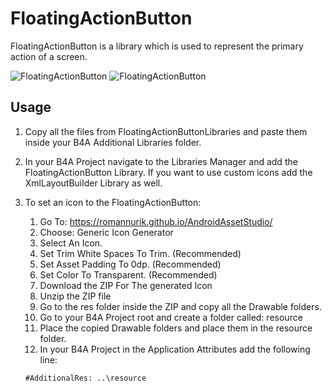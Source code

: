 # FloatingActionButton

FloatingActionButton is a library which is used to represent the primary action of a screen.

![FloatingActionButton](https://i.imgur.com/FlMxJCx.png)
![FloatingActionButton](https://i.imgur.com/1DhG1wi.png)

## Usage
1. Copy all the files from FloatingActionButtonLibraries and paste them inside your B4A Additional Libraries folder.
2. In your B4A Project navigate to the Libraries Manager and add the FloatingActionButton Library. If you want to use custom icons add the XmlLayoutBuilder Library as well.
3. To set an icon to the FloatingActionButton:
   1. Go To: https://romannurik.github.io/AndroidAssetStudio/
   2. Choose: Generic Icon Generator
   3. Select An Icon.
   4. Set Trim White Spaces To Trim. (Recommended)
   5. Set Asset Padding To 0dp. (Recommended)
   6. Set Color To Transparent. (Recommended)
   7. Download the ZIP For The generated Icon
   8. Unzip the ZIP file
   9. Go to the res folder inside the ZIP and copy all the Drawable folders.
   10. Go to your B4A Project root and create a folder called: resource
   11. Place the copied Drawable folders and place them in the resource folder. 
   12. In your B4A Project in the Application Attributes add the following line:

   ```
   #AdditionalRes: ..\resource
   ```

